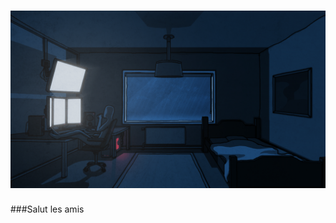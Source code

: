 #                                                                                                                                                            ![SUB4R](https://github.com/SUB4R/SUB4R/blob/main/geek.gif)


###Salut les amis 
